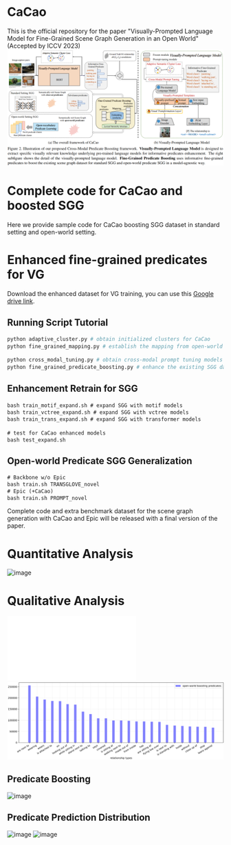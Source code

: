 # CaCao
This is the official repository for the paper "Visually-Prompted Language Model for Fine-Grained Scene Graph Generation in an Open World" (Accepted by ICCV 2023)
![framework](figures/architecture.png)
# Complete code for CaCao and boosted SGG
Here we provide sample code for CaCao boosting SGG dataset in standard setting and open-world setting.
# Enhanced fine-grained predicates for VG
Download the enhanced dataset for VG training, you can use this [Google drive link](https://drive.google.com/drive/folders/1WOeumjptstD7nZQJgkJiqbQo9A_05gkh?usp=sharing).
## Running Script Tutorial
```bash
python adaptive_cluster.py # obtain initialized clusters for CaCao
python fine_grained_mapping.py # establish the mapping from open-world boosted data to target predicates for enhancement
```
```bash
python cross_modal_tuning.py # obtain cross-modal prompt tuning models for better predicate boosting
python fine_grained_predicate_boosting.py # enhance the existing SGG dataset with our CaCao model in <pre_trained_visually_prompted_model>
```
## Enhancement Retrain for SGG
	bash train_motif_expand.sh # expand SGG with motif models
	bash train_vctree_expand.sh # expand SGG with vctree models
	bash train_trans_expand.sh # expand SGG with transformer models
  
	# test for CaCao enhanced models
	bash test_expand.sh
## Open-world Predicate SGG Generalization
	# Backbone w/o Epic 
	bash train.sh TRANSGLOVE_novel
	# Epic (+CaCao)
	bash train.sh PROMPT_novel
Complete code and extra benchmark dataset for the scene graph generation with CaCao and Epic will be released with a final version of the paper.
# Quantitative Analysis
![image](https://github.com/Yuqifan1117/CaCao/assets/48062034/edd8b9bf-9d00-4f0f-894d-fce3b631fea5)
# Qualitative Analysis
![visualization](figures/visualization.pdf)
![visualization](figures/open-world.png)
## Predicate Boosting
![image](https://user-images.githubusercontent.com/48062034/204218380-3e2eedea-0adb-4acf-b3b6-c574c9e2dbfd.png)
## Predicate Prediction Distribution
![image](https://user-images.githubusercontent.com/48062034/204217723-3c053991-3df8-45c0-b99b-a9830cc2319e.png)
![image](https://user-images.githubusercontent.com/48062034/204218044-93bcd22e-96da-4fe7-8fb1-dacd7646d563.png)
